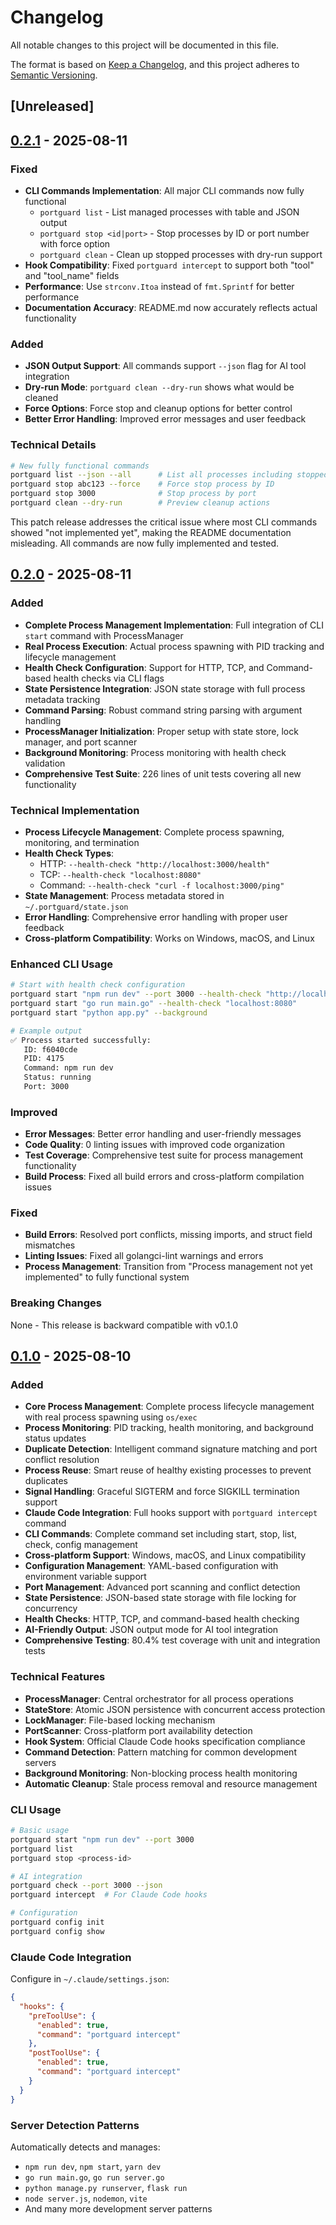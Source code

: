# Changelog

All notable changes to this project will be documented in this file.

The format is based on [Keep a Changelog](https://keepachangelog.com/en/1.0.0/),
and this project adheres to [Semantic Versioning](https://semver.org/spec/v2.0.0.html).

## [Unreleased]

## [0.2.1] - 2025-08-11

### Fixed

- **CLI Commands Implementation**: All major CLI commands now fully functional
  - `portguard list` - List managed processes with table and JSON output
  - `portguard stop <id|port>` - Stop processes by ID or port number with force option
  - `portguard clean` - Clean up stopped processes with dry-run support
- **Hook Compatibility**: Fixed `portguard intercept` to support both "tool" and "tool_name" fields
- **Performance**: Use `strconv.Itoa` instead of `fmt.Sprintf` for better performance
- **Documentation Accuracy**: README.md now accurately reflects actual functionality

### Added

- **JSON Output Support**: All commands support `--json` flag for AI tool integration
- **Dry-run Mode**: `portguard clean --dry-run` shows what would be cleaned
- **Force Options**: Force stop and cleanup options for better control
- **Better Error Handling**: Improved error messages and user feedback

### Technical Details

```bash
# New fully functional commands
portguard list --json --all      # List all processes including stopped
portguard stop abc123 --force    # Force stop process by ID  
portguard stop 3000              # Stop process by port
portguard clean --dry-run        # Preview cleanup actions
```

This patch release addresses the critical issue where most CLI commands showed "not implemented yet", making the README documentation misleading. All commands are now fully implemented and tested.

## [0.2.0] - 2025-08-11

### Added

- **Complete Process Management Implementation**: Full integration of CLI `start` command with ProcessManager
- **Real Process Execution**: Actual process spawning with PID tracking and lifecycle management
- **Health Check Configuration**: Support for HTTP, TCP, and Command-based health checks via CLI flags
- **State Persistence Integration**: JSON state storage with full process metadata tracking
- **Command Parsing**: Robust command string parsing with argument handling
- **ProcessManager Initialization**: Proper setup with state store, lock manager, and port scanner
- **Background Monitoring**: Process monitoring with health check validation
- **Comprehensive Test Suite**: 226 lines of unit tests covering all new functionality

### Technical Implementation

- **Process Lifecycle Management**: Complete process spawning, monitoring, and termination
- **Health Check Types**:
  - HTTP: `--health-check "http://localhost:3000/health"`
  - TCP: `--health-check "localhost:8080"`
  - Command: `--health-check "curl -f localhost:3000/ping"`
- **State Management**: Process metadata stored in `~/.portguard/state.json`
- **Error Handling**: Comprehensive error handling with proper user feedback
- **Cross-platform Compatibility**: Works on Windows, macOS, and Linux

### Enhanced CLI Usage

```bash
# Start with health check configuration
portguard start "npm run dev" --port 3000 --health-check "http://localhost:3000/health"
portguard start "go run main.go" --health-check "localhost:8080"
portguard start "python app.py" --background

# Example output
✅ Process started successfully:
   ID: f6040cde
   PID: 4175
   Command: npm run dev
   Status: running
   Port: 3000
```

### Improved

- **Error Messages**: Better error handling and user-friendly messages
- **Code Quality**: 0 linting issues with improved code organization
- **Test Coverage**: Comprehensive test suite for process management functionality
- **Build Process**: Fixed all build errors and cross-platform compilation issues

### Fixed

- **Build Errors**: Resolved port conflicts, missing imports, and struct field mismatches
- **Linting Issues**: Fixed all golangci-lint warnings and errors
- **Process Management**: Transition from "Process management not yet implemented" to fully functional system

### Breaking Changes

None - This release is backward compatible with v0.1.0

## [0.1.0] - 2025-08-10

### Added

- **Core Process Management**: Complete process lifecycle management with real process spawning using `os/exec`
- **Process Monitoring**: PID tracking, health monitoring, and background status updates
- **Duplicate Detection**: Intelligent command signature matching and port conflict resolution
- **Process Reuse**: Smart reuse of healthy existing processes to prevent duplicates
- **Signal Handling**: Graceful SIGTERM and force SIGKILL termination support
- **Claude Code Integration**: Full hooks support with `portguard intercept` command
- **CLI Commands**: Complete command set including start, stop, list, check, config management
- **Cross-platform Support**: Windows, macOS, and Linux compatibility
- **Configuration Management**: YAML-based configuration with environment variable support
- **Port Management**: Advanced port scanning and conflict detection
- **State Persistence**: JSON-based state storage with file locking for concurrency
- **Health Checks**: HTTP, TCP, and command-based health checking
- **AI-Friendly Output**: JSON output mode for AI tool integration
- **Comprehensive Testing**: 80.4% test coverage with unit and integration tests

### Technical Features

- **ProcessManager**: Central orchestrator for all process operations
- **StateStore**: Atomic JSON persistence with concurrent access protection
- **LockManager**: File-based locking mechanism
- **PortScanner**: Cross-platform port availability detection
- **Hook System**: Official Claude Code hooks specification compliance
- **Command Detection**: Pattern matching for common development servers
- **Background Monitoring**: Non-blocking process health monitoring
- **Automatic Cleanup**: Stale process removal and resource management

### CLI Usage

```bash
# Basic usage
portguard start "npm run dev" --port 3000
portguard list
portguard stop <process-id>

# AI integration
portguard check --port 3000 --json
portguard intercept  # For Claude Code hooks

# Configuration
portguard config init
portguard config show
```

### Claude Code Integration

Configure in `~/.claude/settings.json`:

```json
{
  "hooks": {
    "preToolUse": {
      "enabled": true,
      "command": "portguard intercept"
    },
    "postToolUse": {
      "enabled": true,
      "command": "portguard intercept"
    }
  }
}
```

### Server Detection Patterns

Automatically detects and manages:

- `npm run dev`, `npm start`, `yarn dev`
- `go run main.go`, `go run server.go`
- `python manage.py runserver`, `flask run`
- `node server.js`, `nodemon`, `vite`
- And many more development server patterns

[0.2.1]: https://github.com/paveg/portguard/releases/tag/v0.2.1
[0.2.0]: https://github.com/paveg/portguard/releases/tag/v0.2.0
[0.1.0]: https://github.com/paveg/portguard/releases/tag/v0.1.0

